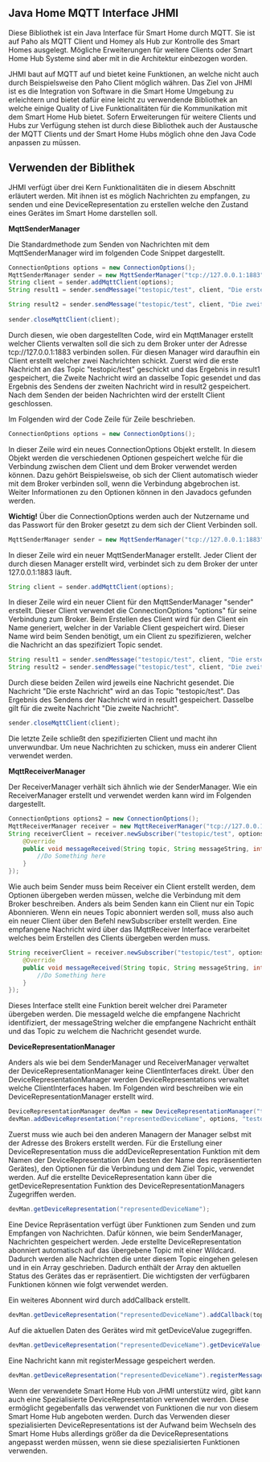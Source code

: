 ## Java Home MQTT Interface JHMI

Diese Bibliothek ist ein Java Interface für Smart Home durch MQTT. Sie ist auf Paho als MQTT Client und Homey als Hub zur Kontrolle des Smart Homes ausgelegt. Mögliche Erweiterungen für weitere Clients oder Smart Home Hub Systeme sind aber mit in die Architektur einbezogen worden.

JHMI baut auf MQTT auf und bietet keine Funktionen, an welche nicht auch durch Beispielsweise den Paho Client möglich währen. Das Ziel von JHMI ist es die Integration von Software in die Smart Home Umgebung zu erleichtern und bietet dafür eine leicht zu verwendende Bibliothek an welche einige Quality of Live Funktionalitäten für die Kommunikation mit dem Smart Home Hub bietet. Sofern Erweiterungen für weitere Clients und Hubs zur Verfügung stehen ist durch diese Bibliothek auch der Austausche der MQTT Clients und der Smart Home Hubs möglich ohne den Java Code anpassen zu müssen.

## Verwenden der Biblithek

JHMI verfügt über drei Kern Funktionalitäten die in diesem Abschnitt erläutert werden. Mit ihnen ist es möglich Nachrichten zu empfangen, zu senden und eine DeviceRepresentation zu erstellen welche den Zustand eines Gerätes im Smart Home darstellen soll.

**MqttSenderManager**

Die Standardmethode zum Senden von Nachrichten mit dem MqttSenderManager wird im folgenden Code Snippet dargestellt.

```Java
ConnectionOptions options = new ConnectionOptions();
MqttSenderManager sender = new MqttSenderManager("tcp://127.0.0.1:1883");
String client = sender.addMqttClient(options);
String result1 = sender.sendMessage("testopic/test", client, "Die erste Nachricht");

String result2 = sender.sendMessage("testopic/test", client, "Die zweite Nachricht");
    
sender.closeMqttClient(client);
```

Durch diesen, wie oben dargestellten Code, wird ein MqttManager erstellt welcher Clients verwalten soll die sich zu dem Broker unter der Adresse tcp://127.0.0.1:1883 verbinden sollen. Für diesen Manager wird daraufhin ein Client erstellt welcher zwei Nachrichten schickt. Zuerst wird die erste Nachricht an das Topic "testopic/test" geschickt und das Ergebnis in result1 gespeichert, die Zweite Nachricht wird an dasselbe Topic gesendet und das Ergebnis des Sendens der zweiten Nachricht wird in result2 gespeichert. Nach dem Senden der beiden Nachrichten wird der erstellt Client geschlossen.

Im Folgenden wird der Code Zeile für Zeile beschrieben.


```Java
ConnectionOptions options = new ConnectionOptions();
 ```
In dieser Zeile wird ein neues ConnectionOptions Objekt erstellt. In diesem Objekt werden die verschiedenen Optionen gespeichert welche für die Verbindung zwischen dem Client und dem Broker verwendet werden können. Dazu gehört Beispielsweise, ob sich der Client automatisch wieder mit dem Broker verbinden soll, wenn die Verbindung abgebrochen ist. Weiter Informationen zu den Optionen können in den Javadocs gefunden werden.

**Wichtig!** Über die ConnectionOptions werden auch der Nutzername und das Passwort für den Broker gesetzt zu dem sich der Client Verbinden soll.

```Java
MqttSenderManager sender = new MqttSenderManager("tcp://127.0.0.1:1883");
 ```
In dieser Zeile wird ein neuer MqttSenderManager erstellt. Jeder Client der durch diesen Manager erstellt wird, verbindet sich zu dem Broker der unter 127.0.0.1:1883
läuft.

```Java
String client = sender.addMqttClient(options);
 ```
In dieser Zeile wird ein neuer Client für den MqttSenderManager "sender" erstellt. Dieser Client verwendet die ConnectionOptions "options" für seine Verbindung zum Broker. Beim Erstellen des Client wird für den Client ein Name generiert, welcher in der Variable Client gespeichert wird. Dieser Name wird beim Senden benötigt, um ein Client zu spezifizieren, welcher die Nachricht an das spezifiziert Topic sendet.

```Java
String result1 = sender.sendMessage("testopic/test", client, "Die erste Nachricht");
String result2 = sender.sendMessage("testopic/test", client, "Die zweite Nachricht");
 ```
Durch diese beiden Zeilen wird jeweils eine Nachricht gesendet. Die Nachricht "Die erste Nachricht" wird an das Topic "testopic/test". Das Ergebnis des Sendens der Nachricht wird in result1 gespeichert. Dasselbe gilt für die zweite Nachricht "Die zweite Nachricht".

```Java
sender.closeMqttClient(client);
 ```
Die letzte Zeile schließt den spezifizierten Client und macht ihn unverwundbar. Um neue Nachrichten zu schicken, muss ein anderer Client verwendet werden.

**MqttReceiverManager**

Der ReceiverManager verhält sich ähnlich wie der SenderManager. Wie ein ReceiverManager erstellt und verwendet werden kann wird im Folgenden dargestellt.

```Java
ConnectionOptions options2 = new ConnectionOptions();
MqttReceiverManager receiver = new MqttReceiverManager("tcp://127.0.0.1:1883");
String receiverClient = receiver.newSubscriber("testopic/test", options2, new IMqttReceiver() {
    @Override
    public void messageReceived(String topic, String messageString, int messageId) {
        //Do Something here
    }
});
```

Wie auch beim Sender muss beim Receiver ein Client erstellt werden, dem Optionen übergeben werden müssen, welche die Verbindung mit dem Broker beschreiben. Anders als beim Senden kann ein Client nur ein Topic Abonnieren. Wenn ein neues Topic abonniert werden soll, muss also auch ein neuer Client über den Befehl newSubscriber erstellt werden. Eine empfangene Nachricht wird über das IMqttReceiver Interface verarbeitet welches beim Erstellen des Clients übergeben werden muss.

```Java
String receiverClient = receiver.newSubscriber("testopic/test", options2, new IMqttReceiver() {
    @Override
    public void messageReceived(String topic, String messageString, int messageId) {
        //Do Something here
    }
});
```

Dieses Interface stellt eine Funktion bereit welcher drei Parameter übergeben werden. Die messageId welche die empfangene Nachricht identifiziert, der messageString welcher die empfangene Nachricht enthält und das Topic zu welchem die Nachricht gesendet wurde.

**DeviceRepresentationManager**

Anders als wie bei dem SenderManager und ReceiverManager verwaltet der DeviceRepresentationManager keine ClientInterfaces direkt. Über den DeviceRepresentationManager werden DeviceRepresentations verwaltet welche ClientInterfaces haben. Im Folgenden wird beschreiben wie ein DeviceRepresentationManager erstellt wird.

```Java
DeviceRepresentationManager devMan = new DeviceRepresentationManager("tcp://127.0.0.1:1883");
devMan.addDeviceRepresentation("representedDeviceName", options, "testopic/testDevice");
```

Zuerst muss wie auch bei den anderen Managern der Manager selbst mit der Adresse des Brokers erstellt werden. Für die Erstellung einer DeviceRepresentation muss die addDeviceRepresentation Funktion mit dem Namen der DeviceRepresentation (Am besten der Name des repräsentierten Gerätes), den Optionen für die Verbindung und dem Ziel Topic, verwendet werden. Auf die erstellte DeviceRepresentation kann über die getDeviceRepresentation Funktion des DeviceRepresentationManagers Zugegriffen werden.

```Java
devMan.getDeviceRepresentation("representedDeviceName");
```
Eine Device Repräsentation verfügt über Funktionen zum Senden und zum Empfangen von Nachrichten. Dafür können, wie beim SenderManager, Nachrichten gespeichert werden. Jede erstellte DeviceRepresentation abonniert automatisch auf das übergebene Topic mit einer Wildcard. Dadurch werden alle Nachrichten die unter diesem Topic eingehen gelesen und in ein Array geschrieben. Dadurch enthält der Array den aktuellen Status des Gerätes das er repräsentiert. Die wichtigsten der verfügbaren Funktionen können wie folgt verwendet werden.

Ein weiteres Abonnent wird durch addCallback erstellt.
```Java
devMan.getDeviceRepresentation("representedDeviceName").addCallback(topic, IMqttReceiver());
```
Auf die aktuellen Daten des Gerätes wird mit getDeviceValue zugegriffen.
```Java
devMan.getDeviceRepresentation("representedDeviceName").getDeviceValue(topic);
```
Eine Nachricht kann mit registerMessage gespeichert werden.
```Java
devMan.getDeviceRepresentation("representedDeviceName").registerMessage(name, topic, value);
```

Wenn der verwendete Smart Home Hub von JHMI unterstütz wird, gibt kann auch eine Spezialisierte DeviceRepresentation verwendet werden. Diese ermöglicht gegebenfalls das verwendet von Funktionen die nur von diesem Smart Home Hub angeboten werden. Durch das Verwenden dieser spezialisierten DeviceRepresentations ist der Aufwand beim Wechseln des Smart Home Hubs allerdings größer da die DeviceRepresentations angepasst werden müssen, wenn sie diese spezialisierten Funktionen verwenden.
